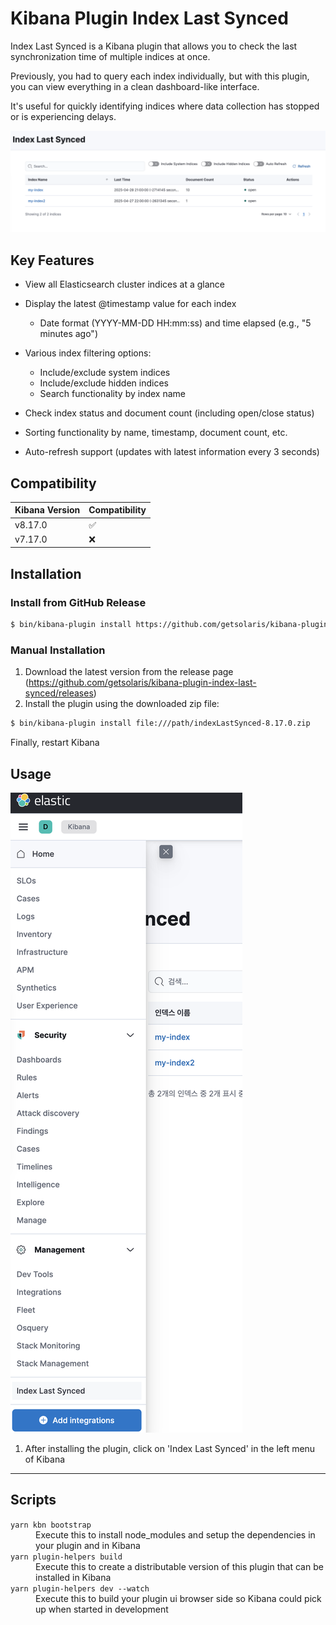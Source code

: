 # Kibana Plugin Index Last Synced

Index Last Synced is a Kibana plugin that allows you to check the last synchronization time of multiple indices at once.

Previously, you had to query each index individually, but with this plugin, you can view everything in a clean dashboard-like interface.

It's useful for quickly identifying indices where data collection has stopped or is experiencing delays.

![1](https://raw.githubusercontent.com/getsolaris/kibana-plugin-index-last-synced/refs/heads/main/images/22222.png)


## Key Features

- View all Elasticsearch cluster indices at a glance
- Display the latest @timestamp value for each index
  - Date format (YYYY-MM-DD HH:mm:ss) and time elapsed (e.g., "5 minutes ago")
- Various index filtering options:
  - Include/exclude system indices
  - Include/exclude hidden indices
  - Search functionality by index name

- Check index status and document count (including open/close status)
- Sorting functionality by name, timestamp, document count, etc.
- Auto-refresh support (updates with latest information every 3 seconds)


## Compatibility

| Kibana Version | Compatibility |
|------------|-------|
| v8.17.0    | ✅    |
| v7.17.0    | ❌    |

## Installation

### Install from GitHub Release

```bash
$ bin/kibana-plugin install https://github.com/getsolaris/kibana-plugin-index-last-synced/releases/download/8.17.0/indexLastSynced-8.17.0.zip
```

### Manual Installation

1. Download the latest version from the release page (https://github.com/getsolaris/kibana-plugin-index-last-synced/releases)
2. Install the plugin using the downloaded zip file:
```bash
$ bin/kibana-plugin install file:///path/indexLastSynced-8.17.0.zip
```

Finally, restart Kibana


## Usage

![2](https://raw.githubusercontent.com/getsolaris/kibana-plugin-index-last-synced/refs/heads/main/images/111111.png)

1. After installing the plugin, click on 'Index Last Synced' in the left menu of Kibana


---


## Scripts

<dl>
  <dt><code>yarn kbn bootstrap</code></dt>
  <dd>Execute this to install node_modules and setup the dependencies in your plugin and in Kibana</dd>

  <dt><code>yarn plugin-helpers build</code></dt>
  <dd>Execute this to create a distributable version of this plugin that can be installed in Kibana</dd>

  <dt><code>yarn plugin-helpers dev --watch</code></dt>
    <dd>Execute this to build your plugin ui browser side so Kibana could pick up when started in development</dd>
</dl>
